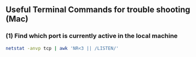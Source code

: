 ## Useful Terminal Commands for trouble shooting (Mac)

### (1) Find which port is currently active in the local machine

```bash
netstat -anvp tcp | awk 'NR<3 || /LISTEN/'
```
